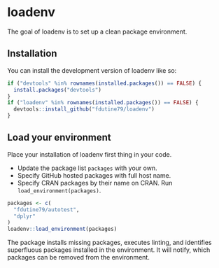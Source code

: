 
# loadenv

The goal of loadenv is to set up a clean package environment.

## Installation

You can install the development version of loadenv like so:

``` r
if ("devtools" %in% rownames(installed.packages()) == FALSE) {
  install.packages("devtools")
}
if ("loadenv" %in% rownames(installed.packages()) == FALSE) {
  devtools::install_github("fdutine79/loadenv")
}
```

## Load your environment

Place your installation of loadenv first thing in your code.

- Update the package list `packages` with your own.
- Specify GitHub hosted packages with full host name.
- Specify CRAN packages by their name on CRAN. Run
  `load_environment(packages)`.

``` r
packages <- c(
  "fdutine79/autotest",
  "dplyr"
)
loadenv::load_environment(packages)
```

The package installs missing packages, executes linting, and identifies
superfluous packages installed in the environment. It will notify, which
packages can be removed from the environment.
